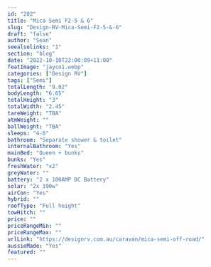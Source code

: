 ```yaml
---
id: "202"
title: "Mica Semi F2-5 & 6"
slug: "Design-RV-Mica-Semi-F2-5-&-6"
draft: "false"
author: "Sean"
seealsolinks: "1"
section: "blog"
date: "2022-10-10T22:00:09+11:00"
featImage: "jayco1.webp"
categories: ["Design RV"]
tags: ["Semi"]
totalLength: "9.02"
bodyLength: "6.65"
totalHeight: "3"
totalWidth: "2.45"
tareWeight: "TBA"
atmWeight: ""
ballWeight: "TBA"
sleeps: "4-6"
bathroom: "Separate shower & toilet"
internalBathroom: "Yes"
mainBed: "Queen + bunks"
bunks: "Yes"
freshWater: "x2"
greyWater: ""
battery: "2 x 100AMP DC Battery"
solar: "2x 190w"
airCon: "Yes"
hybrid: ""
roofType: "Full height"
towHitch: ""
price: ""
priceRangeMin: ""
priceRangeMax: ""
urlLink: "https://designrv.com.au/caravan/mica-semi-off-road/"
aussieMade: "Yes"
featured: ""
---
```

